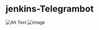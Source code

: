 # jenkins-Telegrambot

![Alt Text](https://drive.google.com/uc?export=view&id=1mo6H6QKeB0h55UYCnI4LAy7B5RwxvQfJ)
![image](https://drive.google.com/uc?export=view&id=1mo6H6QKeB0h55UYCnI4LAy7B5RwxvQfJ)
